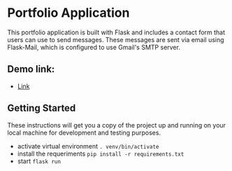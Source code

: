 # Portfolio Application

This portfolio application is built with Flask and includes a contact form that users can use to send messages. These messages are sent via email using Flask-Mail, which is configured to use Gmail's SMTP server.

## Demo link:

* [Link](https://my-portfolio-85ty.onrender.com)


## Getting Started
These instructions will get you a copy of the project up and running on your local machine for development and testing purposes.

* activate virtual environment ````. venv/bin/activate````
* install the requeriments ````pip install -r requirements.txt````
* start ````flask run````


